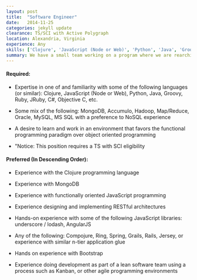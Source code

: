 ```yaml
---
layout: post
title:  "Software Engineer"
date:   2014-11-25
categories: jekyll update
clearance: TS/SCI with Active Polygraph
location: Alexandria, Virginia
experience: Any
skills: ['Clojure', 'JavaScript (Node or Web)', 'Python', 'Java', 'Groovy', 'Ruby', 'JRuby', 'C#', 'Objective C', 'MongoDB', 'Accumulo', 'Hadoop', 'Map/Reduce', 'Oracle', 'MySQL', 'MS SQL', 'NoSQL', 'MongoDB', 'JavaScript', 'RESTful', 'underscore / lodash', 'AngularJS', 'Compojure', 'Ring', 'Spring', 'Grails', 'Rails', 'Jersey', 'Bootstrap', 'Kanban']
summary: We have a small team working on a program where we are rearchitecting a legacy system from the ground up and moving it to a cloud database while reimagining the user interface. This position includes the opportunity to work from home.
---
```


#### Required:

* Expertise in one of and familiarity with some of the following languages (or similar): Clojure, JavaScript (Node or Web), Python, Java, Groovy, Ruby, JRuby, C#, Objective C, etc.

* Some mix of the following: MongoDB, Accumulo, Hadoop, Map/Reduce, Oracle, MySQL, MS SQL with a preference to NoSQL experience

* A desire to learn and work in an environment that favors the functional programming paradigm over object oriented programming

* "Notice: This position requires a TS with SCI eligibility

#### Preferred (In Descending Order):

* Experience with the Clojure programming language

* Experience with MongoDB

* Experience with functionally oriented JavaScript programming

* Experience designing and implementing RESTful architectures

* Hands-on experience with some of the following JavaScript libraries: underscore / lodash, AngularJS

* Any of the following: Compojure, Ring, Spring, Grails, Rails, Jersey, or experience with similar n-tier application glue

* Hands on experience with Bootstrap

* Experience doing development as part of a lean software team using a process such as Kanban, or other agile programming environments
